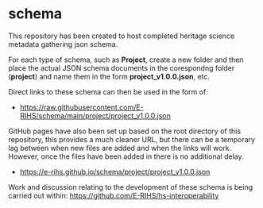 # schema

This repository has been created to host completed heritage science metadata gathering json schema.

For each type of schema, such as **Project**, create a new folder and then place the actual JSON schema documents in the corespondng folder (**project**) and name them in the form **project_v1.0.0.json**, etc.

Direct links to these schema can then be used in the form of:
* https://raw.githubusercontent.com/E-RIHS/schema/main/project/project_v1.0.0.json

GitHub pages have also been set up based on the root directory of this repository, this provides a much cleaner URL, but there can be a temporary lag between when new files are added and when the links will work. However, once the files have been added in there is no additional delay. 
* https://e-rihs.github.io/schema/project/project_v1.0.0.json

Work and discussion relating to the development of these schema is being carried out within: https://github.com/E-RIHS/hs-interoperability
